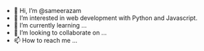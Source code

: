 - 👋 Hi, I’m @sameerazam
- 👀 I’m interested in web development with Python and Javascript.
- 🌱 I’m currently learning ...
- 💞️ I’m looking to collaborate on ...
- 📫 How to reach me ...

<!---
sameerazam/sameerazam is a ✨ special ✨ repository because its `README.md` (this file) appears on your GitHub profile.
You can click the Preview link to take a look at your changes.
--->
